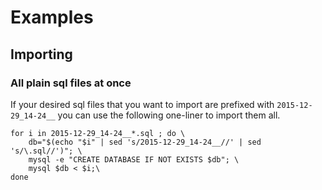 # Examples

## Importing

### All plain sql files at once

If your desired sql files that you want to import are prefixed with `2015-12-29_14-24__` you can use the following one-liner to import them all.

```shell
for i in 2015-12-29_14-24__*.sql ; do \
    db="$(echo "$i" | sed 's/2015-12-29_14-24__//' | sed 's/\.sql//')"; \
    mysql -e "CREATE DATABASE IF NOT EXISTS $db"; \
    mysql $db < $i;\
done
```
